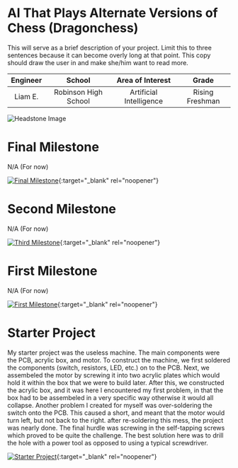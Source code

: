 ﻿# AI That Plays Alternate Versions of Chess (Dragonchess)
This will serve as a brief description of your project. Limit this to three sentences because it can become overly long at that point. This copy should draw the user in and make she/him want to read more.

| **Engineer** | **School** | **Area of Interest** | **Grade** |
|:--:|:--:|:--:|:--:|
| Liam E. | Robinson High School | Artificial Intelligence | Rising Freshman

![Headstone Image](https://bluestampengineering.com/wp-content/uploads/2016/05/improve.jpg)
  
# Final Milestone
N/A (For now) 

[![Final Milestone](https://res.cloudinary.com/marcomontalbano/image/upload/v1612573869/video_to_markdown/images/youtube--F7M7imOVGug-c05b58ac6eb4c4700831b2b3070cd403.jpg )](https://www.youtube.com/watch?v=F7M7imOVGug&feature=emb_logo "Final Milestone"){:target="_blank" rel="noopener"}

# Second Milestone
N/A (For now)

[![Third Milestone](https://res.cloudinary.com/marcomontalbano/image/upload/v1612574014/video_to_markdown/images/youtube--y3VAmNlER5Y-c05b58ac6eb4c4700831b2b3070cd403.jpg)](https://www.youtube.com/watch?v=y3VAmNlER5Y&feature=emb_logo "Second Milestone"){:target="_blank" rel="noopener"}

# First Milestone
N/A (For now)

[![First Milestone](https://res.cloudinary.com/marcomontalbano/image/upload/v1612574117/video_to_markdown/images/youtube--CaCazFBhYKs-c05b58ac6eb4c4700831b2b3070cd403.jpg)](https://www.youtube.com/watch?v=CaCazFBhYKs "First Milestone"){:target="_blank" rel="noopener"}

# Starter Project
My starter project was the useless machine. The main components were the PCB, acrylic box, and motor. To construct the machine, we first soldered the components (switch, resistors, LED, etc.) on to the PCB. Next, we assembeled the motor by screwing it into two acrylic plates which would hold it within the box that we were to build later. After this, we constructed the acrylic box, and it was here I encountered my first problem, in that the box had to be assembeled in a very specific way otherwise it would all collapse. Another problem I created for myself was over-soldering the switch onto the PCB. This caused a short, and meant that the motor would turn left, but not back to the right. after re-soldering this mess, the project was nearly done. The final hurdle was screwing in the self-tapping screws which proved to be quite the challenge. The best solution here was to drill the hole with a power tool as opposed to using a typical screwdriver.

[![Starter Project](https://res.cloudinary.com/marcomontalbano/image/upload/v1612574117/video_to_markdown/images/youtube--CaCazFBhYKs-c05b58ac6eb4c4700831b2b3070cd403.jpg)](https://www.youtube.com/watch?v=CaCazFBhYKs "Starter Project"){:target="_blank" rel="noopener"}
